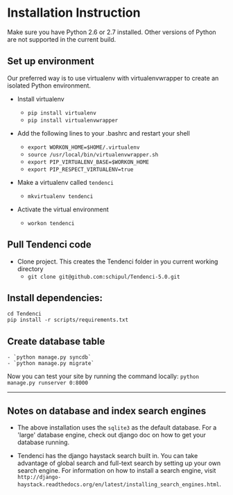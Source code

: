# Installation Instruction

Make sure you have Python 2.6 or 2.7 installed. Other versions of Python are not supported in the current build. 

## Set up environment
Our preferred way is to use virtualenv with virtualenvwrapper to create an isolated Python environment. 

- Install virtualenv
    - `pip install virtualenv`
    - `pip install virtualenvwrapper`
    
- Add the following lines to your .bashrc and restart your shell
    - `export WORKON_HOME=$HOME/.virtualenv`
    - `source /usr/local/bin/virtualenvwrapper.sh`
    - `export PIP_VIRTUALENV_BASE=$WORKON_HOME`
    - `export PIP_RESPECT_VIRTUALENV=true`

- Make a virtualenv called `tendenci`
    - `mkvirtualenv tendenci`
- Activate the virtual environment
    - `workon tendenci`
    
## Pull Tendenci code
- Clone project. This creates the Tendenci folder in you current working directory
    - `git clone git@github.com:schipul/Tendenci-5.0.git`
    
## Install dependencies:
	cd Tendenci
	pip install -r scripts/requirements.txt

## Create database table
	- `python manage.py syncdb`
	- `python manage.py migrate`
	
Now you can test your site by running the command locally:
	`python manage.py runserver 0:8000`
	
	
-----------------------------------------------------------------

## Notes on database and index search engines

- The above installation uses the `sqlite3` as the default database. For a 'large' database engine, check out django doc on how to get your database running.

- Tendenci has the django haystack search built in. You can take advantage of global search and full-text search by setting up your own search engine. For information on how to install a search engine, visit 
	`http://django-haystack.readthedocs.org/en/latest/installing_search_engines.html`.  
	
